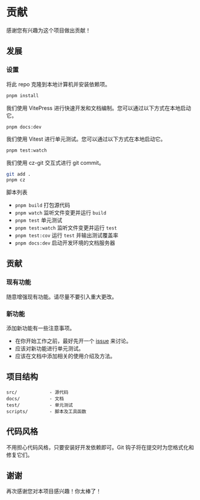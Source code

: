 # 贡献

感谢您有兴趣为这个项目做出贡献！

## 发展

### 设置

将此 repo 克隆到本地计算机并安装依赖项。

```bash
pnpm install
```

我们使用 VitePress 进行快速开发和文档编制。您可以通过以下方式在本地启动它。

```bash
pnpm docs:dev
```

我们使用 Vitest 进行单元测试。您可以通过以下方式在本地启动它。

```bash
pnpm test:watch
```

我们使用 cz-git 交互式进行 git commit。

```bash
git add .
pnpm cz
```

脚本列表

- `pnpm build` 打包源代码
- `pnpm watch` 监听文件变更并运行 `build`
- `pnpm test` 单元测试
- `pnpm test:watch` 监听文件变更并运行 `test`
- `pnpm test:cov` 运行 `test` 并输出测试覆盖率
- `pnpm docs:dev` 启动开发环境的文档服务器

## 贡献

### 现有功能

随意增强现有功能。请尽量不要引入重大更改。

### 新功能

添加新功能有一些注意事项。

- 在你开始工作之前，最好先开一个 [issue](https://github.com/zjx0905/axios-miniprogram/issues) 来讨论。
- 应该对新功能进行单元测试。
- 应该在文档中添加相关的使用介绍及方法。

## 项目结构

```
src/            - 源代码
docs/           - 文档
test/           - 单元测试
scripts/        - 脚本及工具函数
```

## 代码风格

不用担心代码风格，只要安装好开发依赖即可。Git 钩子将在提交时为您格式化和修复它们。

## 谢谢

再次感谢您对本项目感兴趣！你太棒了！
